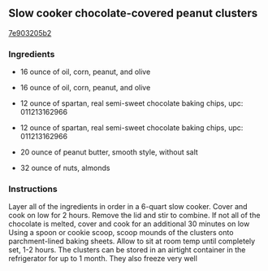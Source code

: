 ## Slow cooker chocolate-covered peanut clusters

[7e903205b2](https://cookpad.com/us/recipes/473261-slow-cooker-chocolate-covered-peanut-clusters)

### Ingredients

 - 16 ounce of oil, corn, peanut, and olive

 - 16 ounce of oil, corn, peanut, and olive

 - 12 ounce of spartan, real semi-sweet chocolate baking chips, upc: 011213162966

 - 12 ounce of spartan, real semi-sweet chocolate baking chips, upc: 011213162966

 - 20 ounce of peanut butter, smooth style, without salt

 - 32 ounce of nuts, almonds

### Instructions

Layer all of the ingredients in order in a 6-quart slow cooker. Cover and cook on low for 2 hours. Remove the lid and stir to combine. If not all of the chocolate is melted, cover and cook for an additional 30 minutes on low Using a spoon or cookie scoop, scoop mounds of the clusters onto parchment-lined baking sheets. Allow to sit at room temp until completely set, 1-2 hours. The clusters can be stored in an airtight container in the refrigerator for up to 1 month. They also freeze very well